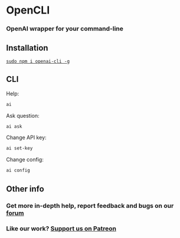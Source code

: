 # OpenCLI
### OpenAI wrapper for your command-line


## Installation
[`sudo npm i openai-cli -g`](https://docs.npmjs.com/getting-started/installing-npm-packages-locally)

## CLI
Help: 
```bash
ai
```
Ask question:
```bash
ai ask
```
Change API key:
```bash
ai set-key
```
Change config:
```bash
ai config
```

## Other info
### Get more in-depth help, report feedback and bugs on our [forum](https://groups.google.com/g/coolstonetech)

### Like our work? [Support us on Patreon](https://www.patreon.com/coolstone)